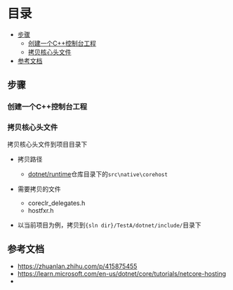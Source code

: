 # 目录

- [步骤](#步骤)
    - [创建一个C++控制台工程](#创建一个C++控制台工程)
    - [拷贝核心头文件](#拷贝核心头文件)
- [参考文档](#参考文档)
## 步骤

### 创建一个C++控制台工程

### 拷贝核心头文件

拷贝核心头文件到项目目录下

- 拷贝路径
    - [dotnet/runtime](https://github.com/dotnet/runtime)仓库目录下的`src\native\corehost`

- 需要拷贝的文件
    - coreclr_delegates.h
    - hostfxr.h

- 以当前项目为例，拷贝到`{sln dir}/TestA/dotnet/include/`目录下

## 参考文档

- https://zhuanlan.zhihu.com/p/415875455
- https://learn.microsoft.com/en-us/dotnet/core/tutorials/netcore-hosting
- 